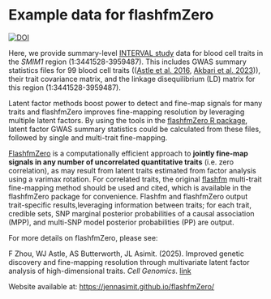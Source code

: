 # Example data for flashfmZero

<!-- badges: start -->

[![DOI](https://zenodo.org/badge/1011933350.svg)](https://doi.org/10.5281/zenodo.15785324)
<!-- badges: end -->
 
Here, we provide summary-level [INTERVAL
study](https://doi.org/10.1186/1745-6215-15-363) data for blood cell traits in the *SMIM1* region (1:3441528-3959487). This includes GWAS summary statistics files for 99 blood cell traits (([Astle et
al. 2016](https://doi.org/10.1016/j.cell.2016.10.042), [Akbari et
al. 2023](https://doi.org/10.1038/s41467-023-40679-y))), their trait covariance matrix, and the linkage disequilibrium (LD) matrix for this region (1:3441528-3959487).

Latent factor methods boost power to detect and fine-map signals for many traits and flashfmZero improves fine-mapping resolution by leveraging multiple latent factors.
By using the tools in the [flashfmZero R package](https://jennasimit.github.io/flashfmZero/), latent factor GWAS summary statistics could be calculated from these files, followed by single and multi-trait fine-mapping.    
 
[FlashfmZero](https://doi.org/10.1016/j.xgen.2025.100847) is a computationally efficient approach to **jointly
fine-map signals in any number of uncorrelated quantitative traits**
(i.e. zero correlation), as may result from latent traits estimated from
factor analysis using a varimax rotation. For correlated traits, the
original [flashfm](https://www.nature.com/articles/s41467-021-26364-y)
multi-trait fine-mapping method should be used and cited, which is
available in the flashfmZero package for convenience. Flashfm and flashfmZero
output trait-specific results,leveraging information between traits; for
each trait, credible sets, SNP marginal posterior probabilities of
a causal association (MPP), and multi-SNP model posterior probabilities (PP) are
output.


For more details on flashfmZero, please see:

F Zhou, WJ Astle, AS Butterworth, JL Asimit. (2025). Improved genetic
discovery and fine-mapping resolution through multivariate latent factor
analysis of high-dimensional traits. *Cell Genomics*.
[link](https://doi.org/10.1016/j.xgen.2025.100847)

Website available at: <https://jennasimit.github.io/flashfmZero/>
 
 
 

